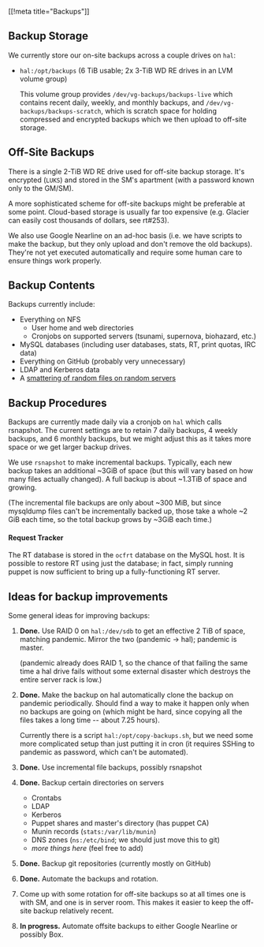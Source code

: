 [[!meta title="Backups"]]
## Backup Storage

We currently store our on-site backups across a couple drives on `hal`:

* `hal:/opt/backups` (6 TiB usable; 2x 3-TiB WD RE drives in an LVM volume group)

  This volume group provides `/dev/vg-backups/backups-live` which contains
  recent daily, weekly, and monthly backups, and
  `/dev/vg-backups/backups-scratch`, which is scratch space for holding
  compressed and encrypted backups which we then upload to off-site storage.

## Off-Site Backups

There is a single 2-TiB WD RE drive used for off-site backup storage. It's
encrypted (`LUKS`) and stored in the SM's apartment (with a password known only
to the GM/SM).

A more sophisticated scheme for off-site backups might be preferable at some
point. Cloud-based storage is usually far too expensive (e.g. Glacier can
easily cost thousands of dollars, see rt#253).

We also use Google Nearline on an ad-hoc basis (i.e. we have scripts to make
the backup, but they only upload and don't remove the old backups). They're
not yet executed automatically and require some human care to ensure things
work properly.

## Backup Contents

Backups currently include:

* Everything on NFS
  * User home and web directories
  * Cronjobs on supported servers (tsunami, supernova, biohazard, etc.)
* MySQL databases (including user databases, stats, RT, print quotas, IRC data)
* Everything on GitHub (probably very unnecessary)
* LDAP and Kerberos data
* A [smattering of random files on random servers][backed-up-files]

## Backup Procedures

Backups are currently made daily via a cronjob on `hal` which calls rsnapshot.
The current settings are to retain 7 daily backups, 4 weekly backups, and 6
monthly backups, but we might adjust this as it takes more space or we get
larger backup drives.

We use `rsnapshot` to make incremental backups. Typically, each new backup
takes an additional ~3GiB of space (but this will vary based on how many
files actually changed). A full backup is about ~1.3TiB of space and growing.

(The incremental file backups are only about ~300 MiB, but since mysqldump
files can't be incrementally backed up, those take a whole ~2 GiB each time,
so the total backup grows by ~3GiB each time.)

#### Request Tracker

The RT database is stored in the `ocfrt` database on the MySQL host. It is
possible to restore RT using just the database; in fact, simply running
puppet is now sufficient to bring up a fully-functioning RT server.

## Ideas for backup improvements

Some general ideas for improving backups:

1. **Done.** Use RAID 0 on `hal:/dev/sdb` to get an effective 2 TiB of space,
   matching pandemic. Mirror the two (pandemic -> hal); pandemic is master.

   (pandemic already does RAID 1, so the chance of that failing the same time a
   hal drive fails without some external disaster which destroys the entire
   server rack is low.)

2. **Done.** Make the backup on hal automatically clone the backup on pandemic
   periodically. Should find a way to make it happen only when no backups are
   going on (which might be hard, since copying all the files takes a long
   time -- about 7.25 hours).

   Currently there is a script `hal:/opt/copy-backups.sh`, but we need some
   more complicated setup than just putting it in cron (it requires SSHing to
   pandemic as password, which can't be automated).

3. **Done.** Use incremental file backups, possibly rsnapshot

4. **Done.** Backup certain directories on servers

     * Crontabs
     * LDAP
     * Kerberos
     * Puppet shares and master's directory (has puppet CA)
     * Munin records (`stats:/var/lib/munin`)
     * DNS zones (`ns:/etc/bind`; we should just move this to git)
     * *more things here* (feel free to add)

5. **Done.** Backup git repositories (currently mostly on GitHub)

6. **Done.** Automate the backups and rotation.

7. Come up with some rotation for off-site backups so at all times one is with
   SM, and one is in server room. This makes it easier to keep the off-site
   backup relatively recent.

8. **In progress.** Automate offsite backups to either Google Nearline or
   possibly Box.

[backed-up-files]: https://github.com/ocf/puppet/blob/master/modules/ocf_backups/files/rsnapshot.conf#L53
